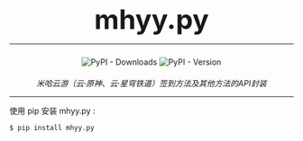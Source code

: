 <h1 style="text-align: center; font-size: 3rem; margin-top: -10px; margin-bottom: 10px">
    mhyy.py
</h1>

---

<div style="display:flex; justify-content: center; align-items: center; margin-top: -5px">
    <p>
        <img alt="PyPI - Downloads" src="https://img.shields.io/pypi/dw/mhyy.py">
        <img alt="PyPI - Version" src="https://img.shields.io/pypi/v/mhyy.py">
    </p>
</div>

<div style="display:flex; justify-content: center; align-items: center; margin-top: 5px; margin-bottom: 5px">
    <em>米哈云游（云·原神、云·星穹铁道）签到方法及其他方法的API封装</em>
</div>

---

使用 pip 安装 mhyy.py :

```shell
$ pip install mhyy.py
```
